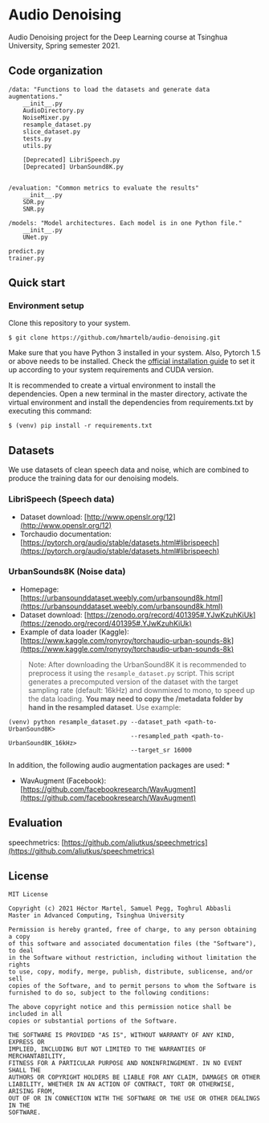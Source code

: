 # Audio Denoising

Audio Denoising project for the Deep Learning course at Tsinghua University, Spring semester 2021.

## Code organization

```
/data: "Functions to load the datasets and generate data augmentations."
    __init__.py
    AudioDirectory.py
    NoiseMixer.py
    resample_dataset.py
    slice_dataset.py
    tests.py
    utils.py
    
    [Deprecated] LibriSpeech.py 
    [Deprecated] UrbanSound8K.py 
    

/evaluation: "Common metrics to evaluate the results"
    __init__.py
    SDR.py
    SNR.py

/models: "Model architectures. Each model is in one Python file."
    __init__.py
    UNet.py
    
predict.py
trainer.py
```

## Quick start

### Environment setup
Clone this repository to your system.
```
$ git clone https://github.com/hmartelb/audio-denoising.git
```

Make sure that you have Python 3 installed in your system. Also, Pytorch 1.5 or above needs to be installed. Check the [official installation guide](https://pytorch.org/get-started/locally/) to set it up according to your system requirements and CUDA version.

It is recommended to create a virtual environment to install the dependencies. Open a new terminal in the master directory, activate the virtual environment and install the dependencies from requirements.txt by executing this command:

```
$ (venv) pip install -r requirements.txt
```

## Datasets

We use datasets of clean speech data and noise, which are combined to produce the training data for our denoising models. 

### LibriSpeech (Speech data)
* Dataset download: [http://www.openslr.org/12](http://www.openslr.org/12)
* Torchaudio documentation: [https://pytorch.org/audio/stable/datasets.html#librispeech](https://pytorch.org/audio/stable/datasets.html#librispeech)

### UrbanSounds8K (Noise data)
* Homepage: [https://urbansounddataset.weebly.com/urbansound8k.html](https://urbansounddataset.weebly.com/urbansound8k.html)
* Dataset download: [https://zenodo.org/record/401395#.YJwKzuhKiUk](https://zenodo.org/record/401395#.YJwKzuhKiUk)
* Example of data loader (Kaggle): [https://www.kaggle.com/ronyroy/torchaudio-urban-sounds-8k](https://www.kaggle.com/ronyroy/torchaudio-urban-sounds-8k) 

> Note: After downloading the UrbanSound8K it is recommended to preprocess it using the ``resample_dataset.py`` script. This script generates a precomputed version of the dataset with the target sampling rate (default: 16kHz) and downmixed to mono, to speed up the data loading. **You may need to copy the /metadata folder by hand in the resampled dataset**. Use example:
```
(venv) python resample_dataset.py --dataset_path <path-to-UrbanSound8K>
                                  --resampled_path <path-to-UrbanSound8K_16kHz>
                                  --target_sr 16000
```

In addition, the following audio augmentation packages are used: 
* 
* WavAugment (Facebook): [https://github.com/facebookresearch/WavAugment](https://github.com/facebookresearch/WavAugment)

## Evaluation

speechmetrics: [https://github.com/aliutkus/speechmetrics](https://github.com/aliutkus/speechmetrics)

## License 
```
MIT License

Copyright (c) 2021 Héctor Martel, Samuel Pegg, Toghrul Abbasli
Master in Advanced Computing, Tsinghua University

Permission is hereby granted, free of charge, to any person obtaining a copy
of this software and associated documentation files (the "Software"), to deal
in the Software without restriction, including without limitation the rights
to use, copy, modify, merge, publish, distribute, sublicense, and/or sell
copies of the Software, and to permit persons to whom the Software is
furnished to do so, subject to the following conditions:

The above copyright notice and this permission notice shall be included in all
copies or substantial portions of the Software.

THE SOFTWARE IS PROVIDED "AS IS", WITHOUT WARRANTY OF ANY KIND, EXPRESS OR
IMPLIED, INCLUDING BUT NOT LIMITED TO THE WARRANTIES OF MERCHANTABILITY,
FITNESS FOR A PARTICULAR PURPOSE AND NONINFRINGEMENT. IN NO EVENT SHALL THE
AUTHORS OR COPYRIGHT HOLDERS BE LIABLE FOR ANY CLAIM, DAMAGES OR OTHER
LIABILITY, WHETHER IN AN ACTION OF CONTRACT, TORT OR OTHERWISE, ARISING FROM,
OUT OF OR IN CONNECTION WITH THE SOFTWARE OR THE USE OR OTHER DEALINGS IN THE
SOFTWARE.
```
